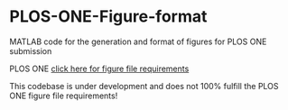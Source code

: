 # PLOS-ONE-Figure-format
MATLAB code for the generation and format of figures for PLOS ONE submission

PLOS ONE [click here for figure file requirements](http://journals.plos.org/plosone/s/figures#loc-file-requirements)

This codebase is under development and does not 100% fulfill the PLOS ONE figure file requirements!
